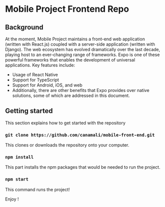 # Mobile Project Frontend Repo

## Background
At the moment, Mobile Project maintains a front-end web application (written with React.js) coupled with a server-side application (written with Django). The web ecosystem has evolved dramatically over the last decade, playing host to an ever-changing range of frameworks.
Expo is one of these powerful frameworks that enables the development of universal applications. Key features include:

* Usage of React Native
* Support for TypeScript
* Support for Android, iOS, and web
* Additionally, there are other benefits that Expo provides over native solutions, some of which are addressed in this document.

## Getting started 
This section explains how to get started with the repository 

### `git clone https://github.com/canamali/mobile-front-end.git`

This clones or downloads the repository onto your computer.

### `npm install`

This part installs the npm packages that would be needed to run the project. 

### `npm start`

This command runs the project!

Enjoy !
